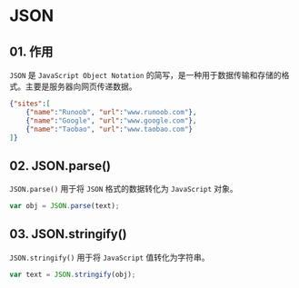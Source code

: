 # JSON

## 01. 作用
`JSON` 是 `JavaScript Object Notation` 的简写，是一种用于数据传输和存储的格式。主要是服务器向网页传递数据。

```json
{"sites":[
    {"name":"Runoob", "url":"www.runoob.com"}, 
    {"name":"Google", "url":"www.google.com"},
    {"name":"Taobao", "url":"www.taobao.com"}
]}
```

## 02. JSON.parse()
`JSON.parse()` 用于将 `JSON` 格式的数据转化为 `JavaScript` 对象。

```js
var obj = JSON.parse(text);
```

## 03. JSON.stringify()
`JSON.stringify()` 用于将 `JavaScript` 值转化为字符串。

```js
var text = JSON.stringify(obj);
```